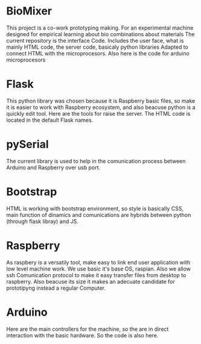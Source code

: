 # BioMixer
This project is a co-work prototyping making. For an experimental machine designed for empirical learning about bio combinations about materials
The current repository is the interface Code. Includes the user face, what is mainly HTML code, the server code, basicaly python libraries Adapted to connect HTML with the microprocesors. Also here is the code for arduino microprocesors

# Flask
This python library was chosen because it is Raspberry basic files, so make it is easier to work with Raspberry ecosystem, and also beacuse python is a quickly edit tool. 
Here are the tools for raise the server. 
The HTML code is located  in the default Flask names.

# pySerial
The current library is used to help in the comunication process between Arduino and Raspberry over usb port.

# Bootstrap
HTML is working with bootstrap environment, so style is basically CSS, main function of dinamics and comunications are hybrids between python (through flask libray) and JS.

# Raspberry
As raspbery is a versatily tool, make easy to link end user application with low level machine work.
We use basic it's base OS, raspian. Also  we allow ssh Comunication protocol to make it easy transfer files from desktop to raspberry.
Also beacuse its size it makes an adecuate candidate for prototipyng instead a regular Computer.

# Arduino
Here are the main controllers for the machine, so the are in direct interaction with the basic hardware. So the code is also here.
